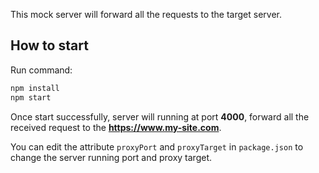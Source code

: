 This mock server will forward all the requests to the target server.

## How to start
Run command:

```sh
npm install
npm start

```

Once start successfully, server will running at port **4000**, forward all the received request to the **https://www.my-site.com**.

You can edit the attribute `proxyPort` and `proxyTarget` in `package.json` to change the server running port and proxy target.
